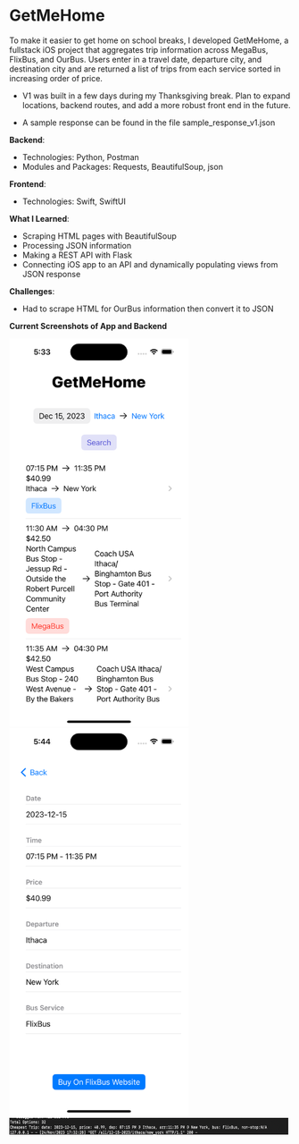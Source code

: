 # **GetMeHome**

To make it easier to get home on school breaks, I developed GetMeHome, a fullstack iOS project that aggregates trip information across MegaBus, FlixBus, and OurBus. Users enter in a travel date, departure city, and destination city and are returned a list of trips from each service sorted in increasing order of price.

- V1 was built in a few days during my Thanksgiving break. Plan to expand locations, backend routes, and add a more robust front end in the future.

- A sample response can be found in the file sample_response_v1.json

**Backend**:

- Technologies: Python, Postman
- Modules and Packages: Requests, BeautifulSoup, json

**Frontend**:

- Technologies: Swift, SwiftUI

**What I Learned**:

- Scraping HTML pages with BeautifulSoup
- Processing JSON information
- Making a REST API with Flask
- Connecting iOS app to an API and dynamically populating views from JSON response

**Challenges**:

- Had to scrape HTML for OurBus information then convert it to JSON

**Current Screenshots of App and Backend**

<img src="/screenshots/home_screen_v1.png" alt="home screen" title="home screen" height = "694" width = "321">

<img src="/screenshots/detail_view_v1.png" alt="detail view" title="detail view" height = "694" width = "321">

<img src="/screenshots/backend_response_v1.png" alt="backend response" title="backend response v1" height = "30" width = "500">
